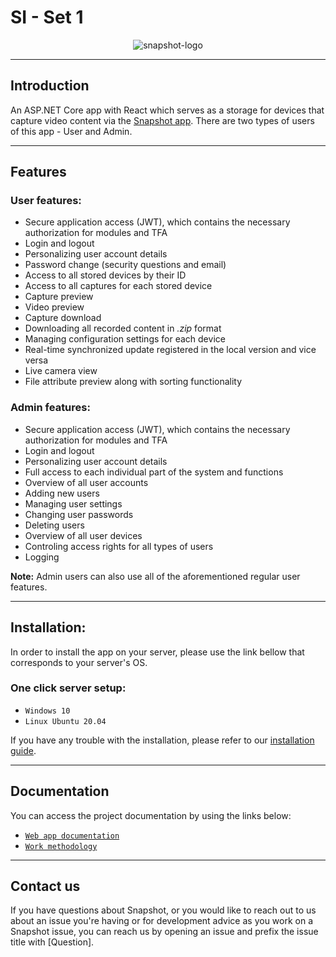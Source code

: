# SI - Set 1
<p align="center">
  <img src="https://user-images.githubusercontent.com/73041886/162007995-de799515-409a-4ec0-8a11-b6baad338c48.png" alt="snapshot-logo"/>
</p>

------------


## Introduction
An ASP.NET Core app with React which serves as a storage for devices that capture video content via the [Snapshot app](https://github.com/icatic1/SnapShot "Snapshot app"). There are two types of users of this app - User and Admin.

------------

## Features

### User features:
- Secure application access (JWT), which contains the necessary authorization for modules and TFA
- Login and logout
- Personalizing user account details
- Password change (security questions and email)
- Access to all stored devices by their ID
- Access to all captures for each stored device
- Capture preview
- Video preview
- Capture download
- Downloading all recorded content in *.zip* format
- Managing configuration settings for each device
- Real-time synchronized update registered in the local version and vice versa
- Live camera view
- File attribute preview along with sorting functionality

### Admin features:
- Secure application access (JWT), which contains the necessary authorization for modules and TFA
- Login and logout
- Personalizing user account details
- Full access to each individual part of the system and functions
- Overview of all user accounts
- Adding new users
- Managing user settings
- Changing user passwords
- Deleting users
- Overview of all user devices
- Controling access rights for all types of users
- Logging

**Note:** Admin users can also use all of the aforementioned regular user features.

------------

## Installation:

In order to install the app on your server, please use the link bellow that corresponds to your server's OS.

### One click server setup:

- `Windows 10`
- `Linux Ubuntu 20.04`

If you have any trouble with the installation, please refer to our [installation guide](https://docs.google.com/document/d/1TrzqUu_w05X0L3bb2tfjRY48pdPEnpBR-CYDOV_qfxQ/edit?usp=sharing "installation guide").

------------
## Documentation

You can access the project documentation by using the links below:
- [`Web app documentation`](https://docs.google.com/document/d/1LXWUVZv4MnlIZTzQg41l9gxZCbGrhP20fyKJ8wWL2lU/edit?usp=sharing "`Web app documentation`")
- [`Work methodology`](https://docs.google.com/spreadsheets/d/1EHo914r7M4Nbtj-LgT8790qsLBbQ4S19DnoFekKqPfg/edit?usp=sharing "`Work methodology`")

------------
## Contact us

If you have questions about Snapshot, or you would like to reach out to us about an issue you're having or for development advice as you work on a Snapshot issue, you can reach us by opening an issue and prefix the issue title with [Question].
